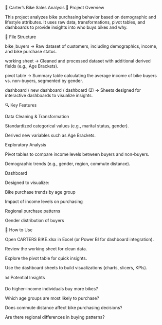 🚴 Carter’s Bike Sales Analysis
📌 Project Overview

This project analyzes bike purchasing behavior based on demographic and lifestyle attributes.
It uses raw data, transformations, pivot tables, and dashboards to provide insights into who buys bikes and why.

📂 File Structure

bike_buyers → Raw dataset of customers, including demographics, income, and bike purchase status.

working sheet → Cleaned and processed dataset with additional derived fields (e.g., Age Brackets).

pivot table → Summary table calculating the average income of bike buyers vs. non-buyers, segmented by gender.

dashboard / new dashboard / dashboard (2) → Sheets designed for interactive dashboards to visualize insights.

🔍 Key Features

Data Cleaning & Transformation

Standardized categorical values (e.g., marital status, gender).

Derived new variables such as Age Brackets.

Exploratory Analysis

Pivot tables to compare income levels between buyers and non-buyers.

Demographic trends (e.g., gender, region, commute distance).

Dashboard

Designed to visualize:

Bike purchase trends by age group

Impact of income levels on purchasing

Regional purchase patterns

Gender distribution of buyers

🚀 How to Use

Open CARTERS BIKE.xlsx in Excel (or Power BI for dashboard integration).

Review the working sheet for clean data.

Explore the pivot table for quick insights.

Use the dashboard sheets to build visualizations (charts, slicers, KPIs).

📊 Potential Insights

Do higher-income individuals buy more bikes?

Which age groups are most likely to purchase?

Does commute distance affect bike purchasing decisions?

Are there regional differences in buying patterns?
